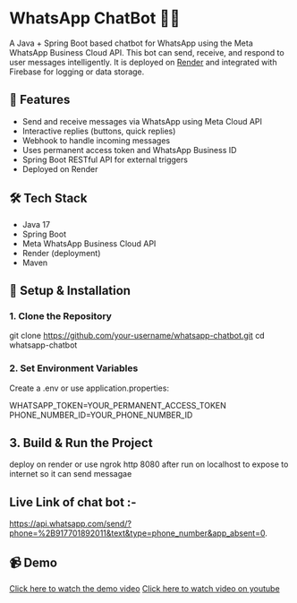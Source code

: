# WhatsApp ChatBot 🤖📱

A Java + Spring Boot based chatbot for WhatsApp using the Meta WhatsApp Business Cloud API. This bot can send, receive, and respond to user messages intelligently. It is deployed on [Render](https://render.com) and integrated with Firebase for logging or data storage.

## 🚀 Features

- Send and receive messages via WhatsApp using Meta Cloud API
- Interactive replies (buttons, quick replies)
- Webhook to handle incoming messages
- Uses permanent access token and WhatsApp Business ID
- Spring Boot RESTful API for external triggers
- Deployed on Render 

## 🛠️ Tech Stack

- Java 17
- Spring Boot
- Meta WhatsApp Business Cloud API
- Render (deployment)
- Maven

## 🧾 Setup & Installation

### 1. Clone the Repository
git clone https://github.com/your-username/whatsapp-chatbot.git
cd whatsapp-chatbot

### 2. Set Environment Variables
Create a .env or use application.properties:

WHATSAPP_TOKEN=YOUR_PERMANENT_ACCESS_TOKEN
PHONE_NUMBER_ID=YOUR_PHONE_NUMBER_ID

## 3. Build & Run the Project
deploy on render or use ngrok http 8080 after run on localhost to expose to internet so it can send messagae

## Live Link of chat bot :-
https://api.whatsapp.com/send/?phone=%2B917701892011&text&type=phone_number&app_absent=0.

## 📹 Demo

[Click here to watch the demo video](WhatsAppChatbotWroking.mp4)
[Click here to watch video on youtube](https://youtube.com/shorts/CuYLhTNWWbY?feature=share)
